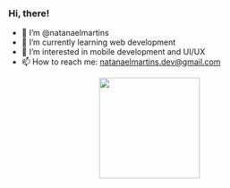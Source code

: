 ### Hi, there! 

- 👋 I’m @natanaelmartins
- 🌱 I’m currently learning web development
- 👀 I’m interested in mobile development and UI/UX
- 📫 How to reach me: natanaelmartins.dev@gmail.com 

<div align="center">
  <a href="https://github.com/natanaelmartins">
  <img height="180em" src="https://github-readme-stats.vercel.app/api/top-langs/?username=natanaelmartins&layout=compact&langs_count=7&theme=dracula"/>
</div> 
